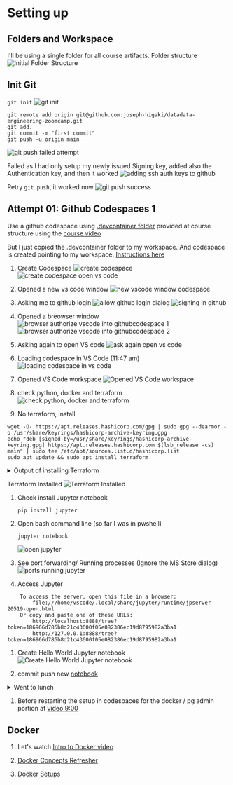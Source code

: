 # Setting up 

## Folders and Workspace
I'll be using a single folder for all course artifacts. 
Folder structure
![Initial Folder Structure](../_resources/01_initial_folder_structure.png)

## Init Git 
`git init`
![git init](../_resources/01_init%20git.png)

```
git remote add origin git@github.com:joseph-higaki/datadata-engineering-zoomcamp.git
git add.
git commit -m "first commit"
git push -u origin main
```
![git push failed attempt](../_resources/01_git%20push%20failed%20attemp.png)

Failed as I had only setup my newly issued Signing key, added also the Authentication key, and then it worked
![adding ssh auth keys to github](../_resources/01_adding%20ssh%20auth%20keys%20to%20github.png)

Retry `git push`, it worked now
![git push success](../_resources/01_git%20push%20success.png)

## Attempt 01: Github Codespaces 1
Use a github codespace using [.devcontainer folder](https://github.com/DataTalksClub/data-engineering-zoomcamp/tree/beb77c92b9a0982b718c588bdee207764c319857/.devcontainer) provided at course structure using the [course video](https://www.youtube.com/watch?v=XOSUt8Ih3zA&list=PL3MmuxUbc_hJed7dXYoJw8DoCuVHhGEQb&index=17)

But I just copied the .devcontainer folder to my workspace.
And codespace is created pointing to my workspace.
[Instructions here](../.devcontainer/README.md#option-2-github-codespaces)

1. Create Codespace
![create codespace](../_resources/01%20dialog%20create%20codespace.png)
![create codespace open vs code](../_resources/01%20dialog%20create%20codespace%20open%20vs%20code.png)

1. Opened a new vs code window
![ new vscode window codespace](../_resources/01%20new%20vscode%20window%20codespace.png)

1. Asking me to github login
![allow github login dialog](../_resources/01%20allow%20github%20login%20dialog.png)
![signing in github](../_resources/01%20signining%20in%20github%20login.png)

1. Opened a breowser window
![browser authorize vscode into githubcodespace 1](../_resources/01%20browser%20authorize%20vscode%20into%20githubcodespace%2001.png)
![browser authorize vscode into githubcodespace 2](../_resources/01%20browser%20authorize%20vscode%20into%20githubcodespace%2002.png)
1. Asking again to open VS code
![ask again open vs code](../_resources/01%20ask%20again%20open%20vs%20code.png)

1. Loading codespace in VS Code (11:47 am)
![loading codespace in vs code](../_resources/01%20loading%20codespace%20in%20progress%20vs%20code.png)

1. Opened VS Code workspace 
![Opened VS Code workspace](../_resources/01%20opened%20vs%20code%20workspace%20from%20codespace.png)

1. check python, docker and terraform
![check python, docker and terraform](../_resources/01%20check%20container%20installs.png)

1. No terraform, install 
```
wget -O- https://apt.releases.hashicorp.com/gpg | sudo gpg --dearmor -o /usr/share/keyrings/hashicorp-archive-keyring.gpg
echo "deb [signed-by=/usr/share/keyrings/hashicorp-archive-keyring.gpg] https://apt.releases.hashicorp.com $(lsb_release -cs) main" | sudo tee /etc/apt/sources.list.d/hashicorp.list
sudo apt update && sudo apt install terraform
```

<details>
<summary> Output of installing Terraform
</summary>

```PowerShell
 python --version
Python 3.9.20
 docker --version
Docker version 27.0.3-1, build 7d4bcd863a4c863e650eed02a550dfeb98560b83
 terraform --version
terraform: The term 'terraform' is not recognized as a name of a cmdlet, function, script file, or executable program.
Check the spelling of the name, or if a path was included, verify that the path is correct and try again.
 lsb_release -a
No LSB modules are available.
Distributor ID: Debian
Description:    Debian GNU/Linux 11 (bullseye)
Release:        11
Codename:       bullseye
 wget -O- https://apt.releases.hashicorp.com/gpg | sudo gpg --dearmor -o /usr/share/keyrings/hashicorp-archive-keyring.gpg
--2024-10-17 07:37:48--  https://apt.releases.hashicorp.com/gpg
Resolving apt.releases.hashicorp.com (apt.releases.hashicorp.com)... 18.245.143.63, 18.245.143.93, 18.245.143.105, ...
Connecting to apt.releases.hashicorp.com (apt.releases.hashicorp.com)|18.245.143.63|:443... connected.
HTTP request sent, awaiting response... 200 OK
Length: 3980 (3.9K) [binary/octet-stream]
Saving to: ‘STDOUT’

-                             100%[=================================================>]   3.89K  --.-KB/s    in 0.002s  

2024-10-17 07:37:48 (2.40 MB/s) - written to stdout [3980/3980]

 echo "deb [signed-by=/usr/share/keyrings/hashicorp-archive-keyring.gpg] https://apt.releases.hashicorp.com $(lsb_release -cs) main" | sudo tee /etc/apt/sources.list.d/hashicorp.list
deb [signed-by=/usr/share/keyrings/hashicorp-archive-keyring.gpg] https://apt.releases.hashicorp.com bullseye main
 sudo apt update && sudo apt install terraform
Get:1 http://deb.debian.org/debian bullseye InRelease [116 kB]
Get:2 http://deb.debian.org/debian-security bullseye-security InRelease [27.2 kB]                                      
Get:3 http://deb.debian.org/debian bullseye-updates InRelease [44.1 kB]                                            
Get:4 https://packages.microsoft.com/repos/azure-cli bullseye InRelease [3,608 B]                                      
Get:5 https://apt.releases.hashicorp.com bullseye InRelease [12.9 kB]                                                  
Get:6 https://dl.yarnpkg.com/debian stable InRelease [17.1 kB]                                                         
Get:7 http://deb.debian.org/debian bullseye/main amd64 Packages [8,066 kB]                                             
Get:8 https://packages.cloud.google.com/apt cloud-sdk InRelease [1,618 B]      
Get:9 http://deb.debian.org/debian-security bullseye-security/main amd64 Packages [303 kB] 
Get:10 http://deb.debian.org/debian bullseye-updates/main amd64 Packages [18.8 kB]
Get:11 https://apt.releases.hashicorp.com bullseye/main amd64 Packages [154 kB]   
Get:12 https://packages.microsoft.com/repos/microsoft-debian-bullseye-prod bullseye InRelease [3,650 B]
Get:13 https://packages.microsoft.com/repos/azure-cli bullseye/main all Packages [1,852 B]
Get:14 https://packages.microsoft.com/repos/azure-cli bullseye/main amd64 Packages [1,867 B]
Get:15 https://dl.yarnpkg.com/debian stable/main all Packages [10.9 kB]
Get:16 https://dl.yarnpkg.com/debian stable/main amd64 Packages [10.9 kB]
Get:17 https://packages.microsoft.com/repos/microsoft-debian-bullseye-prod bullseye/main amd64 Packages [155 kB]
Get:18 https://packages.microsoft.com/repos/microsoft-debian-bullseye-prod bullseye/main all Packages [1,426 B]
Get:19 https://packages.cloud.google.com/apt cloud-sdk/main all Packages [1,552 kB]
Get:20 https://packages.cloud.google.com/apt cloud-sdk/main amd64 Packages [3,339 kB]
Get:21 http://download.opensuse.org/repositories/shells:/fish:/release:/3/Debian_11  InRelease [1,556 B]
Get:22 http://download.opensuse.org/repositories/shells:/fish:/release:/3/Debian_11  Packages [1,843 B]
Fetched 13.8 MB in 2s (8,798 kB/s)
Reading package lists... Done
Building dependency tree... Done
Reading state information... Done
51 packages can be upgraded. Run 'apt list --upgradable' to see them.
Reading package lists... Done
Building dependency tree... Done
Reading state information... Done
The following NEW packages will be installed:
  terraform
0 upgraded, 1 newly installed, 0 to remove and 51 not upgraded.
Need to get 28.0 MB of archives.
After this operation, 89.1 MB of additional disk space will be used.
Get:1 https://apt.releases.hashicorp.com bullseye/main amd64 terraform amd64 1.9.8-1 [28.0 MB]
Fetched 28.0 MB in 0s (125 MB/s)   
Selecting previously unselected package terraform.
(Reading database ... 114230 files and directories currently installed.)
Preparing to unpack .../terraform_1.9.8-1_amd64.deb ...
Unpacking terraform (1.9.8-1) ...
Setting up terraform (1.9.8-1) ...
```
</details>

Terraform Installed 
![Terraform Installed](../_resources/01%20terraform%20installed.png)

1. Check install Jupyter notebook 
    ```
    pip install jupyter        
    ```

1. Open bash command line (so far I was in pwshell)
    ```
    jupyter notebook
    ```
    ![open jupyter](../_resources/01%20open%20jupyter.png)

1. See port forwarding/ Running processes  (Ignore  the MS Store dialog)
    ![ports running jupyter](../_resources/01%20ports%20runnning%20jupyter.png)

1. Access Jupyter
```
    To access the server, open this file in a browser:
        file:///home/vscode/.local/share/jupyter/runtime/jpserver-20519-open.html
    Or copy and paste one of these URLs:
        http://localhost:8888/tree?token=186966d785b8d21c43600f05e082386ec19d8795982a3ba1
        http://127.0.0.1:8888/tree?token=186966d785b8d21c43600f05e082386ec19d8795982a3ba1
```

1. Create Hello World Jupyter notebook
![Create Hello World Jupyter notebook](../_resources/01%20jupyter%20notebook%20helloworld.png)

1. commit push new [notebook](./CodespaceNotebookHelloWorld.ipynb)


<details>
<summary>
Went to lunch
</summary>

**Going to Lunch Break**


**Closed VS Code where codespace was running**

**De-selected Auto-delete codespace at [github](https://github.com/codespaces/)**

Because if I don't, I may need to re-install jupyter and terraform

**Selected Stop Codespace**

So that core mins are not spent :)

**Back from Lunch Break**

Open codespace in vs code, becomes active

</details>

1. Before restarting the setup in codespaces for the docker / pg admin portion at [video 9:00](https://youtu.be/XOSUt8Ih3zA?si=WLzJEjHEA8SqiTaJ&t=542)



## Docker 

1. Let's watch [Intro to Docker video](https://youtu.be/EYNwNlOrpr0?si=PVcITvrzpt6aQqu_) 

1. [Docker Concepts Refresher](../@scratchpad/docker-refresher/docker-refresher.md)

1. [Docker Setups](../01-intro-setting-environment/02-docker/)
<!---
## Attemp 2: Github Codespaces 2 (if #1 doesn’t work)
Use a github codespace using [.devcontainer folder](https://github.com/DataTalksClub/data-engineering-zoomcamp/tree/beb77c92b9a0982b718c588bdee207764c319857/.devcontainer) provided at course structure using the [course video](https://www.youtube.com/watch?v=XOSUt8Ih3zA&list=PL3MmuxUbc_hJed7dXYoJw8DoCuVHhGEQb&index=17)
codespace is created pointing to the full course cloned repo



### New Codespace

## Attemp 3: GCP Cloud VM 

## Attemp 4: Local Docker and Local Terraform?? video
-->
